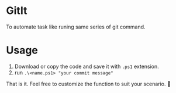 # GitIt

To automate task like runing same series of git command.

# Usage

1. Download or copy the code and save it with `.ps1` extension.
2. run `.\<name.ps1> "your commit message"`

That is it. Feel free to customize the function to suit your scenario. 🙌
